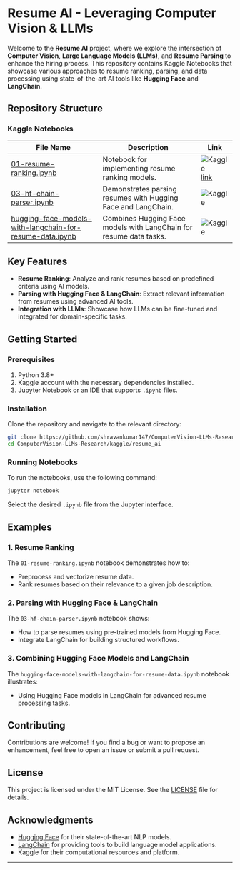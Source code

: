 # Resume AI - Leveraging Computer Vision & LLMs

Welcome to the **Resume AI** project, where we explore the intersection of **Computer Vision**, **Large Language Models (LLMs)**, and **Resume Parsing** to enhance the hiring process. This repository contains Kaggle Notebooks that showcase various approaches to resume ranking, parsing, and data processing using state-of-the-art AI tools like **Hugging Face** and **LangChain**.

## Repository Structure

### Kaggle Notebooks

| File Name                                        | Description                                                       | Link              |
|-------------------------------------------------|-------------------------------------------------------------------|-------------------|
| [01-resume-ranking.ipynb](01-resume-ranking.ipynb) | Notebook for implementing resume ranking models.                  | ![Kaggle](https://img.shields.io/badge/Kaggle-Notebook-blue) [link](https://www.kaggle.com/code/shravankumar147/01-resume-ranking?scriptVersionId=214394202) |
| [03-hf-chain-parser.ipynb](03-hf-chain-parser.ipynb) | Demonstrates parsing resumes with Hugging Face and LangChain.     | ![Kaggle](https://img.shields.io/badge/Kaggle-Notebook-blue) |
| [hugging-face-models-with-langchain-for-resume-data.ipynb](hugging-face-models-with-langchain-for-resume-data.ipynb) | Combines Hugging Face models with LangChain for resume data tasks. | ![Kaggle](https://img.shields.io/badge/Kaggle-Notebook-blue) |

## Key Features

- **Resume Ranking**: Analyze and rank resumes based on predefined criteria using AI models.
- **Parsing with Hugging Face & LangChain**: Extract relevant information from resumes using advanced AI tools.
- **Integration with LLMs**: Showcase how LLMs can be fine-tuned and integrated for domain-specific tasks.

## Getting Started

### Prerequisites
1. Python 3.8+
2. Kaggle account with the necessary dependencies installed.
3. Jupyter Notebook or an IDE that supports `.ipynb` files.

### Installation
Clone the repository and navigate to the relevant directory:
```bash
git clone https://github.com/shravankumar147/ComputerVision-LLMs-Research.git
cd ComputerVision-LLMs-Research/kaggle/resume_ai
```

### Running Notebooks
To run the notebooks, use the following command:
```bash
jupyter notebook
```
Select the desired `.ipynb` file from the Jupyter interface.

## Examples

### 1. Resume Ranking
The `01-resume-ranking.ipynb` notebook demonstrates how to:
- Preprocess and vectorize resume data.
- Rank resumes based on their relevance to a given job description.

### 2. Parsing with Hugging Face & LangChain
The `03-hf-chain-parser.ipynb` notebook shows:
- How to parse resumes using pre-trained models from Hugging Face.
- Integrate LangChain for building structured workflows.

### 3. Combining Hugging Face Models and LangChain
The `hugging-face-models-with-langchain-for-resume-data.ipynb` notebook illustrates:
- Using Hugging Face models in LangChain for advanced resume processing tasks.

## Contributing
Contributions are welcome! If you find a bug or want to propose an enhancement, feel free to open an issue or submit a pull request.

## License
This project is licensed under the MIT License. See the [LICENSE](../LICENSE) file for details.

## Acknowledgments
- [Hugging Face](https://huggingface.co/) for their state-of-the-art NLP models.
- [LangChain](https://langchain.com/) for providing tools to build language model applications.
- Kaggle for their computational resources and platform.

---
